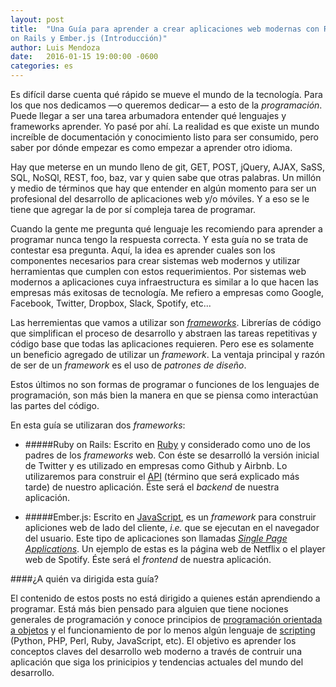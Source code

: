 ```yaml
---
layout: post
title:  "Una Guía para aprender a crear aplicaciones web modernas con Ruby
on Rails y Ember.js (Introducción)"
author: Luis Mendoza
date:   2016-01-15 19:00:00 -0600
categories: es
---
```


Es difícil darse cuenta qué rápido se mueve el mundo de la tecnología. Para los que nos dedicamos —o queremos dedicar— a esto de la <i>programación</i>. Puede llegar a ser una tarea arbumadora entender qué lenguajes y frameworks aprender. Yo pasé por ahí. La realidad es que existe un mundo increíble de documentación y conocimiento listo para ser consumido, pero saber por dónde empezar es como empezar a aprender otro idioma.

Hay que meterse en un mundo lleno de git, GET, POST, jQuery, AJAX, SaSS, SQL, NoSQl, REST, foo, baz, var y quien sabe que otras palabras. Un millón y medio de términos que hay que entender en algún momento para ser un profesional del desarrollo de aplicaciones web y/o móviles. Y a eso se le tiene que agregar la de por sí compleja tarea de programar.

Cuando la gente me pregunta qué lenguaje les recomiendo para aprender a programar nunca tengo la respuesta correcta. Y esta guía no se trata de contestar esa pregunta. Aquí, la idea es aprender cuales son los componentes necesarios para crear sistemas web modernos y utilizar herramientas que cumplen con estos requerimientos. Por sistemas web modernos a aplicaciones cuya infraestructura es similar a lo que hacen las empresas más exitosas de tecnología. Me refiero a empresas como Google, Facebook, Twitter, Dropbox, Slack, Spotify, etc...

Las herremientas que vamos a utilizar son <a href="https://es.wikipedia.org/wiki/Ruby_on_Rails"><i>frameworks</i></a>. Librerías de código que simplifican el proceso de desarrollo y abstraen las tareas repetitivas y código base que todas las aplicaciones requieren. Pero ese es solamente un beneficio agregado de utilizar un <i>framework</i>. La ventaja principal y razón de ser de un <i>framework</i> es el uso de <i>patrones de diseño</i>.

Estos últimos no son formas de programar o funciones de los lenguajes de programación, son más bien la manera en que se piensa como interactúan las partes del código.

En esta guía se utilizaran dos <i>frameworks</i>:

* #####Ruby on Rails:
Escrito en [Ruby](https://es.wikipedia.org/wiki/Ruby) y considerado como uno de los padres de los <i>frameworks</i> web. Con éste se desarrolló la versión inicial de Twitter y es utilizado en empresas como Github y Airbnb. Lo utilizaremos para construir el [API](https://en.wikipedia.org/wiki/Application_programming_interface) (término que será explicado más tarde) de nuestro aplicación. Éste será el <i>backend</i> de nuestra aplicación.

* #####Ember.js:
Escrito en [JavaScript](https://es.wikipedia.org/wiki/JavaScript), es un <i>framework</i> para construir apliciones web de lado del cliente, <i>i.e.</i> que se ejecutan en el navegador del usuario. Este tipo de aplicaciones son llamadas <a href="https://es.wikipedia.org/wiki/Single-page_application"><i>Single Page Applications</i></a>. Un ejemplo de estas es la página web de Netflix o el player web de Spotify. Éste será el <i>frontend</i> de nuestra aplicación.

####¿A quién va dirigida esta guía?

El contenido de estos posts no está dirigido a quienes están aprendiendo a programar. Está más bien pensado para alguien que tiene nociones generales de programación y conoce principios de [programación orientada a objetos](https://es.wikipedia.org/wiki/Programaci%C3%B3n_orientada_a_objetos) y el funcionamiento de por lo menos algún lenguaje de [scripting](https://en.wikipedia.org/wiki/Scripting_language) (Python, PHP, Perl, Ruby, JavaScript, etc). El objetivo es aprender los conceptos claves del desarrollo web moderno a través de contruir una aplicación que siga los prinicipios y tendencias actuales del mundo del desarrollo.
